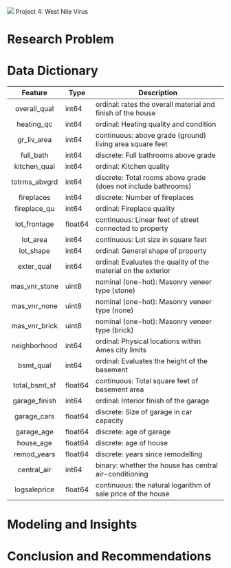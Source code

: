 ![](https://ga-dash.s3.amazonaws.com/production/assets/logo-9f88ae6c9c3871690e33280fcf557f33.png) Project 4: West Nile Virus

# Research Problem



# Data Dictionary

|    Feature    | Type    | Description                                                    |
|:-------------:|---------|----------------------------------------------------------------|
| overall_qual  | int64   | ordinal: rates the overall material and finish of the house    |
| heating_qc    | int64   | ordinal: Heating quality and condition                         |
| gr_liv_area   | int64   | continuous: above grade (ground) living area square feet       |
| full_bath     | int64   | discrete: Full bathrooms above grade                           |
| kitchen_qual  | int64   | ordinal: Kitchen quality                                       |
| totrms_abvgrd | int64   | discrete: Total rooms above grade (does not include bathrooms) |
| fireplaces    | int64   | discrete: Number of fireplaces                                 |
| fireplace_qu  | int64   | ordinal: Fireplace quality                                     |
| lot_frontage  | float64 | continuous: Linear feet of street connected to property        |
| lot_area      | int64   | continuous: Lot size in square feet                            |
| lot_shape     | int64   | ordinal: General shape of property                             |
| exter_qual    | int64   | ordinal: Evaluates the quality of the material on the exterior |
| mas_vnr_stone | uint8   | nominal (one-hot): Masonry veneer type (stone)                 |
| mas_vnr_none  | uint8   | nominal (one-hot): Masonry veneer type (none)                  |
| mas_vnr_brick | uint8   | nominal (one-hot): Masonry veneer type (brick)                 |
| neighborhood  | int64   | ordinal: Physical locations within Ames city limits            |
| bsmt_qual     | int64   | ordinal: Evaluates the height of the basement                  |
| total_bsmt_sf | float64 | continuous: Total square feet of basement area                 |
| garage_finish | int64   | ordinal: Interior finish of the garage                         |
| garage_cars   | float64 | discrete: Size of garage in car capacity                       |
| garage_age    | float64 | discrete: age of garage                                        |
| house_age     | float64 | discrete: age of house                                         |
| remod_years   | float64 | discrete: years since remodelling                              |
| central_air   | int64   | binary: whether the house has central air-conditioning         |
| logsaleprice  | float64 | continuous: the natural logarithm of sale price of the house   |

# Modeling and Insights



# Conclusion and Recommendations

